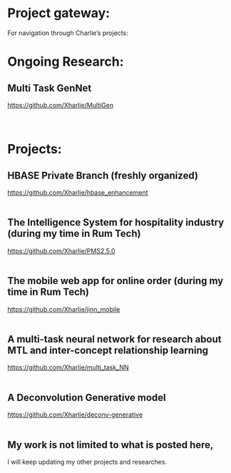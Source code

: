 # Project gateway:
For navigation through Charlie’s projects:
<br /> 
# Ongoing Research:
## **Multi Task GenNet**
<https://github.com/Xharlie/MultiGen>
<br /> 
<br /> 
<br /> 
# Projects:

## **HBASE Private Branch (freshly organized)**
 <https://github.com/Xharlie/hbase_enhancement>
<br /> 
<br /> 
## **The Intelligence System for hospitality industry (during my time in Rum Tech)**
 <https://github.com/Xharlie/PMS2.5.0>
<br /> 
<br /> 
## **The mobile web app for online order (during my time in Rum Tech)**
 <https://github.com/Xharlie/jinn_mobile>
<br /> 
<br /> 
## **A multi-task neural network for research about MTL and inter-concept relationship learning**
 <https://github.com/Xharlie/multi_task_NN>
<br /> 
<br />
## **A Deconvolution Generative model**
 <https://github.com/Xharlie/deconv-generative>
<br />
<br />
## My work is not limited to what is posted here, 
I will keep updating my other projects and researches.


 




 
